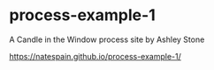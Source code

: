 # process-example-1
A Candle in the Window process site by Ashley Stone

https://natespain.github.io/process-example-1/
